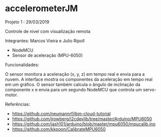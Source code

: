 # accelerometerJM

Projeto 1 : 29/03/2019

Controle de nível com visualização remota

Integrantes: Marcos Vieira e Julio Ripoll

- NodeMCU
- Sensor de aceleração (MPU-6050)

Funcionalidades:

O sensor monitora a aceleração (x, y, z) em tempo real e envia para a nuvem.
A interface mostra os componentes da aceleração em tempo real em um gráfico.
O sensor também calcula o ângulo de inclinação da componente x e envia para um segundo
NodeMCU que controla um servo-motor.

Referências:

- https://github.com/neumannrf/ibm-cloud-tutorial
- https://github.com/jrowberg/i2cdevlib/tree/master/Arduino/MPU6050
- https://github.com/jash101/arduino/blob/master/mpu6050/mpucalib.ino
- https://github.com/kkpoon/CalibrateMPU6050
